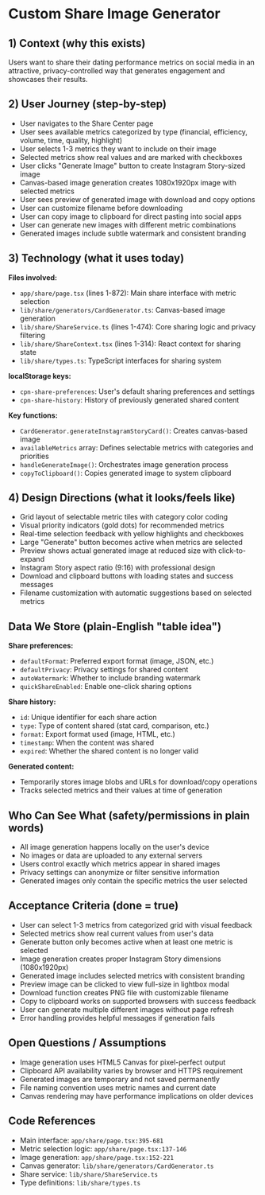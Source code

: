 # Custom Share Image Generator

## 1) Context (why this exists)
Users want to share their dating performance metrics on social media in an attractive, privacy-controlled way that generates engagement and showcases their results.

## 2) User Journey (step-by-step)
- User navigates to the Share Center page
- User sees available metrics categorized by type (financial, efficiency, volume, time, quality, highlight)
- User selects 1-3 metrics they want to include on their image
- Selected metrics show real values and are marked with checkboxes
- User clicks "Generate Image" button to create Instagram Story-sized image
- Canvas-based image generation creates 1080x1920px image with selected metrics
- User sees preview of generated image with download and copy options
- User can customize filename before downloading
- User can copy image to clipboard for direct pasting into social apps
- User can generate new images with different metric combinations
- Generated images include subtle watermark and consistent branding

## 3) Technology (what it uses today)
**Files involved:**
- `app/share/page.tsx` (lines 1-872): Main share interface with metric selection
- `lib/share/generators/CardGenerator.ts`: Canvas-based image generation
- `lib/share/ShareService.ts` (lines 1-474): Core sharing logic and privacy filtering
- `lib/share/ShareContext.tsx` (lines 1-314): React context for sharing state
- `lib/share/types.ts`: TypeScript interfaces for sharing system

**localStorage keys:**
- `cpn-share-preferences`: User's default sharing preferences and settings
- `cpn-share-history`: History of previously generated shared content

**Key functions:**
- `CardGenerator.generateInstagramStoryCard()`: Creates canvas-based image
- `availableMetrics` array: Defines selectable metrics with categories and priorities
- `handleGenerateImage()`: Orchestrates image generation process
- `copyToClipboard()`: Copies generated image to system clipboard

## 4) Design Directions (what it looks/feels like)
- Grid layout of selectable metric tiles with category color coding
- Visual priority indicators (gold dots) for recommended metrics
- Real-time selection feedback with yellow highlights and checkboxes
- Large "Generate" button becomes active when metrics are selected
- Preview shows actual generated image at reduced size with click-to-expand
- Instagram Story aspect ratio (9:16) with professional design
- Download and clipboard buttons with loading states and success messages
- Filename customization with automatic suggestions based on selected metrics

## Data We Store (plain-English "table idea")
**Share preferences:**
- `defaultFormat`: Preferred export format (image, JSON, etc.)
- `defaultPrivacy`: Privacy settings for shared content
- `autoWatermark`: Whether to include branding watermark
- `quickShareEnabled`: Enable one-click sharing options

**Share history:**
- `id`: Unique identifier for each share action
- `type`: Type of content shared (stat card, comparison, etc.)
- `format`: Export format used (image, HTML, etc.)
- `timestamp`: When the content was shared
- `expired`: Whether the shared content is no longer valid

**Generated content:**
- Temporarily stores image blobs and URLs for download/copy operations
- Tracks selected metrics and their values at time of generation

## Who Can See What (safety/permissions in plain words)
- All image generation happens locally on the user's device
- No images or data are uploaded to any external servers
- Users control exactly which metrics appear in shared images
- Privacy settings can anonymize or filter sensitive information
- Generated images only contain the specific metrics the user selected

## Acceptance Criteria (done = true)
- User can select 1-3 metrics from categorized grid with visual feedback
- Selected metrics show real current values from user's data
- Generate button only becomes active when at least one metric is selected
- Image generation creates proper Instagram Story dimensions (1080x1920px)
- Generated image includes selected metrics with consistent branding
- Preview image can be clicked to view full-size in lightbox modal
- Download function creates PNG file with customizable filename
- Copy to clipboard works on supported browsers with success feedback
- User can generate multiple different images without page refresh
- Error handling provides helpful messages if generation fails

## Open Questions / Assumptions
- Image generation uses HTML5 Canvas for pixel-perfect output
- Clipboard API availability varies by browser and HTTPS requirement
- Generated images are temporary and not saved permanently
- File naming convention uses metric names and current date
- Canvas rendering may have performance implications on older devices

## Code References
- Main interface: `app/share/page.tsx:395-681`
- Metric selection logic: `app/share/page.tsx:137-146`
- Image generation: `app/share/page.tsx:152-221`
- Canvas generator: `lib/share/generators/CardGenerator.ts`
- Share service: `lib/share/ShareService.ts`
- Type definitions: `lib/share/types.ts`